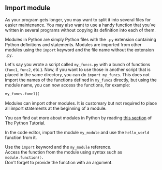 ## Import module

As your program gets longer, you may want to split it into several files for 
easier maintenance. You may also want to use a handy function that you’ve written 
in several programs without copying its definition into each of them.

Modules in Python are simply Python files with the `.py` extension containing 
Python definitions and statements.
Modules are imported from other modules using the `import` keyword 
and the file name without the extension `.py`. 

Let's say you wrote a script called `my_funcs.py` with a bunch of functions (`func1`, `func2`, 
etc.). Now, if you want to use those in another script that is placed in the same directory, 
you can do `import my_funcs`. This does not import the names of the functions defined in `my_funcs` 
directly, but using the module name, you can now access the functions, for example:
```python
my_funcs.func1()
```

Modules can import other modules. It is customary but not required to place all 
import statements at the beginning of a module.

You can find out more about modules in Python by reading [this section](https://docs.python.org/3/tutorial/modules.html) of The Python Tutorial. 
  
In the code editor, import the module `my_module` and use the `hello_world` function from it.  

<div class='hint'>Use the <code>import</code> keyword and the <code>my_module</code> reference.</div>
<div class='hint'>Access the function from the module using syntax such as <code>module.function()</code>.</div>
<div class="hint">Don't forget to provide the function with an argument.</div>

